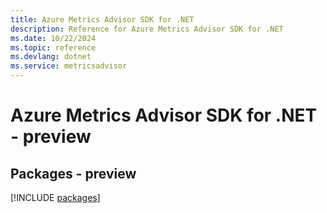 ```yaml
---
title: Azure Metrics Advisor SDK for .NET
description: Reference for Azure Metrics Advisor SDK for .NET
ms.date: 10/22/2024
ms.topic: reference
ms.devlang: dotnet
ms.service: metricsadvisor
---
```

# Azure Metrics Advisor SDK for .NET - preview
## Packages - preview
[!INCLUDE [packages](metrics-advisor-index.md)]